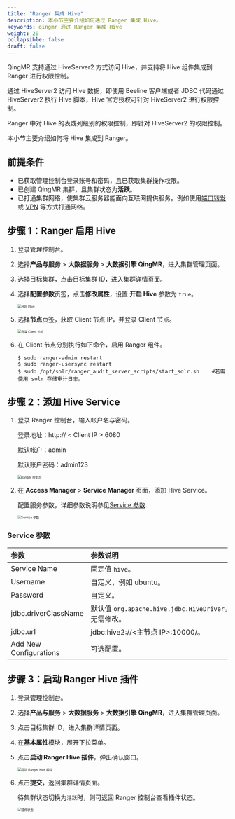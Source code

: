 ```yaml
---
title: "Ranger 集成 Hive"
description: 本小节主要介绍如何通过 Ranger 集成 Hive。 
keywords: qingmr 通过 Ranger 集成 Hive
weight: 20
collapsible: false
draft: false
---
```



QingMR 支持通过 HiveServer2 方式访问 Hive，并支持将 Hive 组件集成到 Ranger 进行权限控制。

通过 HiveServer2 访问 Hive 数据，即使用 Beeline 客户端或者 JDBC 代码通过 HiveServer2 执行 Hive 脚本，Hive 官方授权可针对 HiveServer2 进行权限控制。

Ranger 中对 Hive 的表或列级别的权限控制，即针对 HiveServer2 的权限控制。

本小节主要介绍如何将 Hive 集成到 Ranger。

## 前提条件

- 已获取管理控制台登录账号和密码，且已获取集群操作权限。
- 已创建 QingMR 集群，且集群状态为**活跃**。
- 已打通集群网络，使集群云服务器能面向互联网提供服务。例如使用[端口转发](../../../../../network/vpc/faq/methods_of_port_forwarding/)或 [VPN](../../../../../network/vpc/manual/vpn/) 等方式打通网络。

## 步骤 1：Ranger 启用 Hive

1. 登录管理控制台。
2. 选择**产品与服务** > **大数据服务** > **大数据引擎 QingMR**，进入集群管理页面。
3. 选择目标集群，点击目标集群 ID，进入集群详情页面。  
4. 选择**配置参数**页签，点击**修改属性**，设置 **开启 Hive** 参数为 `true`。
   
   <img src="../../../_images/enable_hive.png" alt="开启 Hive" style="zoom:50%;" />

5. 选择**节点**页签，获取 Client 节点 IP，并登录 Client 节点。
   
   <img src="../../../_images/client_node.png" alt="登录 Client 节点" style="zoom:50%;" />

6. 在 Client 节点分别执行如下命令，启用 Ranger 组件。

   ```
   $ sudo ranger-admin restart
   $ sudo ranger-usersync restart
   $ sudo /opt/solr/ranger_audit_server_scripts/start_solr.sh    #若需使用 solr 存储审计日志。
   ```

## 步骤 2：添加 Hive Service

1. 登录 Ranger 控制台，输入帐户名与密码。
    
    登录地址：http:// < Client IP >:6080

    默认帐户：admin
    
    默认账户密码：admin123

   <img src="../../../_images/ranger_ui.png" alt="Ranger 控制台" style="zoom:50%;" />

2. 在 **Access Manager** > **Service Manager** 页面，添加 Hive Service。
   
   配置服务参数，详细参数说明参见[Service 参数](#service-参数).
   
   <img src="../../../_images/service_para.png" alt="Service 参数" style="zoom:50%;" />

### Service 参数

|<span style="display:inline-block;width:140px">参数</span> |<span style="display:inline-block;width:520px">参数说明</span>|
|:----|:----|
|   Service Name    |  固定值 `hive`。  |
|   Username    |  自定义，例如 ubuntu。  |
|   Password    |  自定义。  |
|   jdbc.driverClassName   |  默认值 `org.apache.hive.jdbc.HiveDriver`。<br>无需修改。  |
|   jdbc.url    |  jdbc:hive2://<主节点 IP>:10000/。  |
|   Add New Configurations   |  可选配置。  |

## 步骤 3：启动 Ranger Hive 插件

1. 登录管理控制台。
2. 选择**产品与服务** > **大数据服务** > **大数据引擎 QingMR**，进入集群管理页面。
3. 点击目标集群 ID，进入集群详情页面。
4. 在**基本属性**模块，展开下拉菜单。
5. 点击**启动 Ranger Hive 插件**，弹出确认窗口。

   <img src="../../../_images/enable_ranger_hive.png" alt="启动 Ranger hive 插件" style="zoom:50%;" />

6. 点击**提交**，返回集群详情页面。
   
   待集群状态切换为`活跃`时，则可返回 Ranger 控制台查看插件状态。
   
   <img src="../../../_images/service_status.png" alt="插件状态" style="zoom:50%;" />
